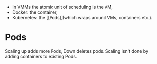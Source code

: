 - In VMMs the atomic unit of scheduling is the VM, 
- Docker: the container, 
- Kubernetes: the [[Pods]](which wraps around VMs, containers etc.).

# Pods
Scaling up adds more Pods, Down deletes pods. Scaling isn't done by adding containers to existing Pods.